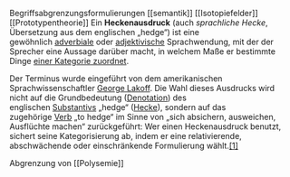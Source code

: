 Begriffsabgrenzungsformulierungen [[semantik]] [[Isotopiefelder]] [[Prototypentheorie]]
Ein **Heckenausdruck** (auch _sprachliche Hecke_, Übersetzung aus dem englischen „hedge“) ist eine gewöhnlich [adverbiale](https://de.wikipedia.org/wiki/Adverb "Adverb") oder [adjektivische](https://de.wikipedia.org/wiki/Adjektiv "Adjektiv") Sprachwendung, mit der der Sprecher eine Aussage darüber macht, in welchem Maße er bestimmte Dinge [einer Kategorie zuordnet](https://de.wikipedia.org/wiki/Kategorisierung_(Kognitionswissenschaft) "Kategorisierung (Kognitionswissenschaft)").

Der Terminus wurde eingeführt von dem amerikanischen Sprachwissenschaftler [George Lakoff](https://de.wikipedia.org/wiki/George_Lakoff "George Lakoff"). Die Wahl dieses Ausdrucks wird nicht auf die Grundbedeutung ([Denotation](https://de.wikipedia.org/wiki/Denotation "Denotation")) des englischen [Substantivs](https://de.wikipedia.org/wiki/Substantiv "Substantiv") „hedge“ ([Hecke](https://de.wikipedia.org/wiki/Hecke "Hecke")), sondern auf das zugehörige [Verb](https://de.wikipedia.org/wiki/Verb "Verb") „to hedge“ im Sinne von „sich absichern, ausweichen, Ausflüchte machen“ zurückgeführt: Wer einen Heckenausdruck benutzt, sichert seine Kategorisierung ab, indem er eine relativierende, abschwächende oder einschränkende Formulierung wählt.[[1]](https://de.wikipedia.org/wiki/Heckenausdruck#cite_note-1)

Abgrenzung von [[Polysemie]]
